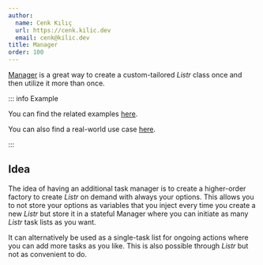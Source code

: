 ```yaml
---
author:
  name: Cenk Kılıç
  url: https://cenk.kilic.dev
  email: cenk@kilic.dev
title: Manager
order: 100
---
```


[Manager](/api/classes/Manager.html) is a great way to create a custom-tailored _Listr_ class once and then utilize it more than once.

<!-- more -->

::: info Example

You can find the related examples [here](https://github.com/listr2/listr2/tree/master/examples/manager.example.ts).

You can also find a real-world use case [here](https://github.com/tailoredmedia/backend-nx-skeleton/blob/master/packages/nx-tools/src/utils/manager.ts).

:::

## Idea

The idea of having an additional task manager is to create a higher-order factory to create _Listr_ on demand with always your options. This allows you to not store your options as variables that you inject every time you create a new _Listr_ but store it in a stateful Manager where you can initiate as many _Listr_ task lists as you want.

It can alternatively be used as a single-task list for ongoing actions where you can add more tasks as you like. This is also possible through _Listr_ but not as convenient to do.
